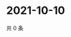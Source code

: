 # 2021-10-10

共 0 条

<!-- BEGIN -->
<!-- 最后更新时间 Sun Oct 10 2021 19:11:43 GMT+0800 (China Standard Time) -->

<!-- END -->
